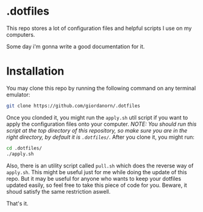 # .dotfiles

This repo stores a lot of configuration files and helpful scripts I use on my computers.

Some day i'm gonna write a good documentation for it.

# Installation
You may clone this repo by running the following command on any terminal emulator:
```sh
git clone https://github.com/giordanorn/.dotfiles
```

Once you clonded it, you might run the `apply.sh` util script if you want to apply the configuration files onto your computer.
*NOTE: You should run this script at the top directory of this repository, so make sure you are in the right directory, by default it is `.dotfiles/`.*
After you clone it, you might run:
```sh
cd .dotfiles/
./apply.sh
```

Also, there is an utility script called `pull.sh` which does the reverse way of `apply.sh`. This might be useful just for me while doing the update of this repo. But it may be useful for anyone who wants to keep your dotfiles updated easily, so feel free to take this piece of code for you. Beware, it shoud satisfy the same restriction aswell.

That's it.
